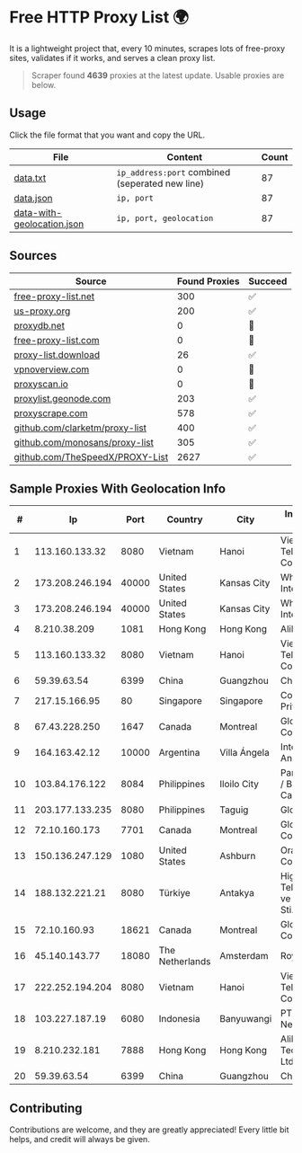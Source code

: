 
# Free HTTP Proxy List 🌍

It is a lightweight project that, every 10 minutes, scrapes lots of free-proxy sites, validates if it works, and serves a clean proxy list.


> Scraper found **4639** proxies at the latest update. Usable proxies are below.

## Usage

Click the file format that you want and copy the URL.


|File|Content|Count|
|----|-------|-----|
|[data.txt](https://raw.githubusercontent.com/themiralay/Proxy-List-World/master/data.txt)|`ip_address:port` combined (seperated new line)|87|
|[data.json](https://raw.githubusercontent.com/themiralay/Proxy-List-World/master/data.json)|`ip, port`|87|
|[data-with-geolocation.json](https://raw.githubusercontent.com/themiralay/Proxy-List-World/master/data-with-geolocation.json)|`ip, port, geolocation`|87|

## Sources

|Source|Found Proxies|Succeed|
|------|-------------|-------|
|[free-proxy-list.net](https://free-proxy-list.net)|300|✅|
|[us-proxy.org](https://www.us-proxy.org)|200|✅|
|[proxydb.net](http://proxydb.net)|0|🚫|
|[free-proxy-list.com](https://free-proxy-list.com/?page=&port=&type%5B%5D=http&type%5B%5D=https&up_time=0&search=Search)|0|🚫|
|[proxy-list.download](https://www.proxy-list.download/HTTP)|26|✅|
|[vpnoverview.com](https://vpnoverview.com/privacy/anonymous-browsing/free-proxy-servers)|0|🚫|
|[proxyscan.io](https://www.proxyscan.io)|0|🚫|
|[proxylist.geonode.com](https://proxylist.geonode.com/api/proxy-list?limit=300&page=1&sort_by=lastChecked&sort_type=desc&protocols=http,https)|203|✅|
|[proxyscrape.com](https://api.proxyscrape.com/v2/?request=displayproxies&protocol=http&timeout=10000&country=all&ssl=all&anonymity=all)|578|✅|
|[github.com/clarketm/proxy-list](https://raw.githubusercontent.com/clarketm/proxy-list/master/proxy-list-raw.txt)|400|✅|
|[github.com/monosans/proxy-list](https://raw.githubusercontent.com/monosans/proxy-list/main/proxies/http.txt)|305|✅|
|[github.com/TheSpeedX/PROXY-List](https://raw.githubusercontent.com/TheSpeedX/PROXY-List/master/http.txt)|2627|✅|


## Sample Proxies With Geolocation Info

|#|Ip|Port|Country|City|Internet Service Provider|
|-|--|----|-------|----|-------------------------|
|1|113.160.133.32|8080|Vietnam|Hanoi|VietNam Post and Telecom Corporation|
|2|173.208.246.194|40000|United States|Kansas City|WholeSale Internet|
|3|173.208.246.194|40000|United States|Kansas City|WholeSale Internet|
|4|8.210.38.209|1081|Hong Kong|Hong Kong|Alibaba.com LLC|
|5|113.160.133.32|8080|Vietnam|Hanoi|VietNam Post and Telecom Corporation|
|6|59.39.63.54|6399|China|Guangzhou|Chinanet|
|7|217.15.166.95|80|Singapore|Singapore|Contabo Asia Private Limited|
|8|67.43.228.250|1647|Canada|Montreal|GloboTech Communications|
|9|164.163.42.12|10000|Argentina|Villa Ángela|Interret Villa Angela SRL|
|10|103.84.176.122|8084|Philippines|Iloilo City|Panay Broadband / Buenavista Cable TV., Inc.|
|11|203.177.133.235|8080|Philippines|Taguig|Globe Telecom|
|12|72.10.160.173|7701|Canada|Montreal|GloboTech Communications|
|13|150.136.247.129|1080|United States|Ashburn|Oracle Corporation|
|14|188.132.221.21|8080|Türkiye|Antakya|High Speed Telekomunikasyon ve Hab. Hiz. Ltd. Sti.|
|15|72.10.160.93|18621|Canada|Montreal|GloboTech Communications|
|16|45.140.143.77|18080|The Netherlands|Amsterdam|RoyaleHosting BV|
|17|222.252.194.204|8080|Vietnam|Hanoi|VietNam Post and Telecom Corporation|
|18|103.227.187.19|6080|Indonesia|Banyuwangi|PT Master Star Network|
|19|8.210.232.181|7888|Hong Kong|Hong Kong|Alibaba (US) Technology Co., Ltd.|
|20|59.39.63.54|6399|China|Guangzhou|Chinanet|



## Contributing

Contributions are welcome, and they are greatly appreciated! Every
little bit helps, and credit will always be given.

